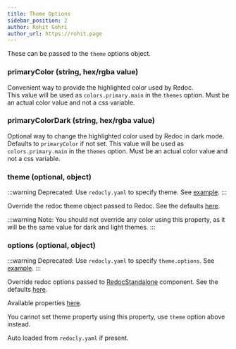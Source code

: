 ```yaml
---
title: Theme Options
sidebar_position: 2
author: Rohit Gohri
author_url: https://rohit.page
---
```


These can be passed to the `theme` options object.

### primaryColor (string, hex/rgba value)

Convenient way to provide the highlighted color used by Redoc.  
This value will be used as `colors.primary.main` in the `themes` option. Must be an actual color value and not a css variable.

### primaryColorDark (string, hex/rgba value)

Optional way to change the highlighted color used by Redoc in dark mode. Defaults to `primaryColor` if not set.
This value will be used as `colors.primary.main` in the `themes` option. Must be an actual color value and not a css variable.

### theme (optional, object)

:::warning
Deprecated: Use `redocly.yaml` to specify theme. See [example](https://github.com/rohit-gohri/redocusaurus/blob/main/website/redocly.yaml).
:::

Override the redoc theme object passed to Redoc. See the defaults [here](https://github.com/Redocly/redoc#redoc-theme-object).

:::warning
Note: You should not override any color using this property, as it will be the same value for dark and light themes.
:::

### options (optional, object)

:::warning
Deprecated: Use `redocly.yaml` to specify `theme.options`. See [example](https://github.com/rohit-gohri/redocusaurus/blob/main/website/redocly.yaml).
:::

Override redoc options passed to [RedocStandalone](https://redoc.ly/docs/redoc/quickstart/react/) component. See the defaults [here](https://github.com/rohit-gohri/redocusaurus/blob/main/packages/docusaurus-theme-redoc/src/redocData.ts#L5-L12).

Available properties [here](https://redocly.com/docs/redoc/config/).

You cannot set theme property using this property, use `theme` option above instead.

Auto loaded from `redocly.yaml` if present.
